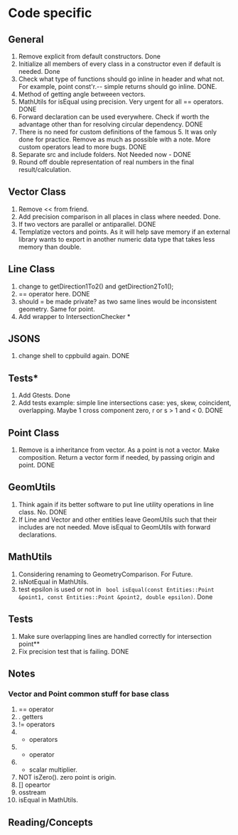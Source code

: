# Code specific

## General

1. Remove explicit from default constructors. Done
2. Initialize all members of every class in a constructor even if default is needed. Done
3. Check what type of functions should go inline in header and what not. For example, point const'r.-- simple returns should go inline. DONE.
4. Method of getting angle betweeen vectors.
5. MathUtils for isEqual using precision. Very urgent for all == operators. DONE
6. Forward declaration can be used everywhere. Check if worth the advantage other than for resolving circular dependency. DONE
7. There is no need for custom definitions of the famous 5. It was only done for practice. Remove as much as possible with a note. More custom operators lead to more bugs. DONE
8. Separate src and include folders. Not Needed now - DONE
9. Round off double representation of real numbers in the final result/calculation.

## Vector Class

1. Remove << from friend.
2. Add precision comparison in all places in class where needed. Done.
3. If two vectors are parallel or antiparallel. DONE
4. Templatize vectors and points. As it will help save memory if an external library wants to export in another numeric data type that takes less memory than double.

## Line Class

1. change to getDirection1To2() and getDirection2To1();
2. == operator here. DONE
3. should = be made private? as two same lines would be inconsistent geometry. Same for point.
4. Add wrapper to IntersectionChecker *

## JSONS

1. change shell to cppbuild again. DONE

## Tests*

1. Add Gtests. Done
2. Add tests example: simple line intersections case: yes, skew, coincident, overlapping. Maybe 1 cross component zero, r or s > 1 and < 0. DONE

## Point Class

1. Remove is a inheritance from vector. As a point is not a vector. Make composition. Return a vector form if needed, by passing origin and point. DONE

## GeomUtils

1. Think again if its better software to put line utility operations in line class. No. DONE
2. If Line and Vector and other entities leave GeomUtils such that their includes are not needed. Move isEqual to GeomUtils with forward declarations.


## MathUtils

1. Considering renaming to GeometryComparison. For Future.
2. isNotEqual in MathUtils.
3. test epsilon is used or not in ` bool isEqual(const Entities::Point &point1, const Entities::Point &point2,
               double epsilon)`. Done

## Tests

1. Make sure overlapping lines are handled correctly for intersection point**
2. Fix precision test that is failing. DONE

## Notes

### Vector and Point common stuff for base class

1. == operator
2. . getters
3. != operators
4. + operators
5. + operator
6. + scalar multiplier.
7. NOT isZero(). zero point is origin.
8. [] opeartor
9. osstream
10. isEqual in MathUtils.

## Reading/Concepts
